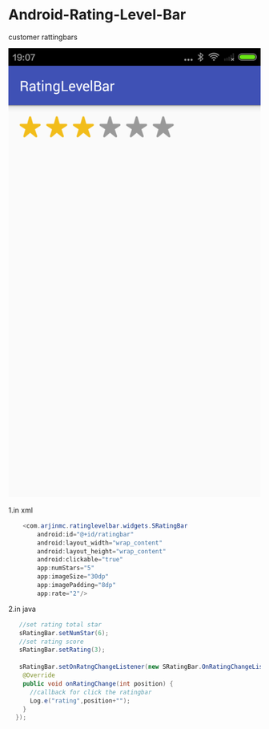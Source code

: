 # Android-Rating-Level-Bar
customer rattingbars
  
![image](https://github.com/arjinmc/Android-Rating-Level-Bar/blob/master/device-2016-03-18-190752.png)  
 
1.in xml 
``` java
    <com.arjinmc.ratinglevelbar.widgets.SRatingBar
        android:id="@+id/ratingbar"
        android:layout_width="wrap_content"
        android:layout_height="wrap_content"
        android:clickable="true"
        app:numStars="5"
        app:imageSize="30dp"
        app:imagePadding="8dp"
        app:rate="2"/>
``` 
2.in java
``` java 
   //set rating total star
   sRatingBar.setNumStar(6);
   //set rating score
   sRatingBar.setRating(3);

   sRatingBar.setOnRatngChangeListener(new SRatingBar.OnRatingChangeListener() {
    @Override
    public void onRatingChange(int position) {
      //callback for click the ratingbar
      Log.e("rating",position+"");
    }
  });
``` 
